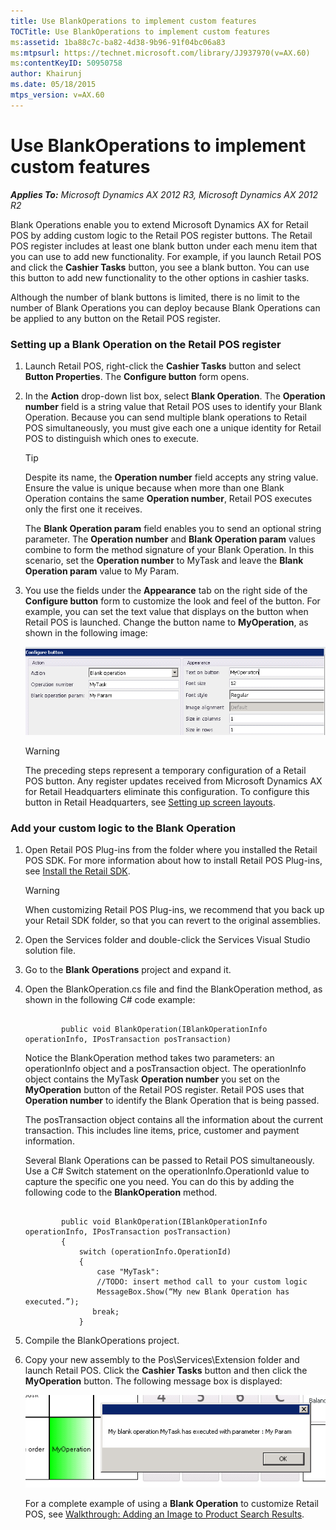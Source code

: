 ```yaml
---
title: Use BlankOperations to implement custom features
TOCTitle: Use BlankOperations to implement custom features
ms:assetid: 1ba88c7c-ba82-4d38-9b96-91f04bc06a83
ms:mtpsurl: https://technet.microsoft.com/library/JJ937970(v=AX.60)
ms:contentKeyID: 50950758
author: Khairunj
ms.date: 05/18/2015
mtps_version: v=AX.60
---
```


# Use BlankOperations to implement custom features 


_**Applies To:** Microsoft Dynamics AX 2012 R3, Microsoft Dynamics AX 2012 R2_

Blank Operations enable you to extend Microsoft Dynamics AX for Retail POS by adding custom logic to the Retail POS register buttons. The Retail POS register includes at least one blank button under each menu item that you can use to add new functionality. For example, if you launch Retail POS and click the **Cashier Tasks** button, you see a blank button. You can use this button to add new functionality to the other options in cashier tasks.

Although the number of blank buttons is limited, there is no limit to the number of Blank Operations you can deploy because Blank Operations can be applied to any button on the Retail POS register.

### Setting up a Blank Operation on the Retail POS register

1.  Launch Retail POS, right-click the **Cashier Tasks** button and select **Button Properties**. The **Configure button** form opens.

2.  In the **Action** drop-down list box, select **Blank Operation**. The **Operation number** field is a string value that Retail POS uses to identify your Blank Operation. Because you can send multiple blank operations to Retail POS simultaneously, you must give each one a unique identity for Retail POS to distinguish which ones to execute.
    

    > [!TIP]
    > <P>Despite its name, the <STRONG>Operation number</STRONG> field accepts any string value. Ensure the value is unique because when more than one Blank Operation contains the same <STRONG>Operation number</STRONG>, Retail POS executes only the first one it receives.</P>

    
    The **Blank Operation param** field enables you to send an optional string parameter. The **Operation number** and **Blank Operation param** values combine to form the method signature of your Blank Operation. In this scenario, set the **Operation number** to MyTask and leave the **Blank Operation param** value to My Param.

3.  You use the fields under the **Appearance** tab on the right side of the **Configure button** form to customize the look and feel of the button. For example, you can set the text value that displays on the button when Retail POS is launched. Change the button name to **MyOperation**, as shown in the following image:
    
    ![Deploying Blank Operation](images/JJ937970.DeployingBlankOperation(en-us,AX.60).png "Deploying Blank Operation")
    

    > [!WARNING]
    > <P>The preceding steps represent a temporary configuration of a Retail POS button. Any register updates received from Microsoft Dynamics AX for Retail Headquarters eliminate this configuration. To configure this button in Retail Headquarters, see <A href="setting-up-screen-layouts.md">Setting up screen layouts</A>.</P>



### Add your custom logic to the Blank Operation

1.  Open Retail POS Plug-ins from the folder where you installed the Retail POS SDK. For more information about how to install Retail POS Plug-ins, see [Install the Retail SDK](install-retail-sdk-retail-pos-plug-ins.md).
    

    > [!WARNING]
    > <P>When customizing Retail POS Plug-ins, we recommend that you back up your Retail SDK folder, so that you can revert to the original assemblies.</P>



2.  Open the Services folder and double-click the Services Visual Studio solution file.

3.  Go to the **Blank Operations** project and expand it.

4.  Open the BlankOperation.cs file and find the BlankOperation method, as shown in the following C\# code example:
    
    ``` 
    
            public void BlankOperation(IBlankOperationInfo operationInfo, IPosTransaction posTransaction)
    ```
    
    Notice the BlankOperation method takes two parameters: an operationInfo object and a posTransaction object. The operationInfo object contains the MyTask **Operation number** you set on the **MyOperation** button of the Retail POS register. Retail POS uses that **Operation number** to identify the Blank Operation that is being passed.
    
    The posTransaction object contains all the information about the current transaction. This includes line items, price, customer and payment information.
    
    Several Blank Operations can be passed to Retail POS simultaneously. Use a C\# Switch statement on the operationInfo.OperationId value to capture the specific one you need. You can do this by adding the following code to the **BlankOperation** method.
    
    ``` 
    
            public void BlankOperation(IBlankOperationInfo operationInfo, IPosTransaction posTransaction)
            {
                switch (operationInfo.OperationId)
                {
                    case "MyTask":
                    //TODO: insert method call to your custom logic
                    MessageBox.Show(“My new Blank Operation has executed.”);
                   break;
                }
    ```

5.  Compile the BlankOperations project.

6.  Copy your new assembly to the Pos\\Services\\Extension folder and launch Retail POS. Click the **Cashier Tasks** button and then click the **MyOperation** button. The following message box is displayed:
    
    ![BlankOperationMyTaskExecuted](images/JJ937970.BlankOperationMyTaskExecuted(en-us,AX.60).png "BlankOperationMyTaskExecuted")
    
    For a complete example of using a **Blank Operation** to customize Retail POS, see [Walkthrough: Adding an Image to Product Search Results](walkthrough-adding-an-image-to-product-search-results.md).

  


